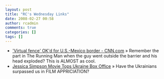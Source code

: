 ```yaml
---
layout: post
title: "RC's Wednesday Links"
date: 2008-02-27 00:58
author: rcadmin
comments: true
categories: []
tags: []
---
```

<ul>
<li><a href="http://www.cnn.com/2008/TECH/02/22/border.fence.ap/index.html?eref=rss_politics" title="'Virtual fence' OK'd for U.S.-Mexico border - CNN.com">'Virtual fence' OK'd for U.S.-Mexico border - CNN.com</a> &raquo; Remember the part in The Running Man when the guy went outside the barrier and his head exploded? This is ALMOST as cool.</li>
<li><a href="http://feeds.cinematical.com/~r/weblogsinc/cinematical/~3/239155437/" title="Jessica Simpson Movie Tops Ukraine Box Office">Jessica Simpson Movie Tops Ukraine Box Office</a> &raquo; Have the Ukrainians surpassed us in FILM APPRICIATION?</li>
</ul>

